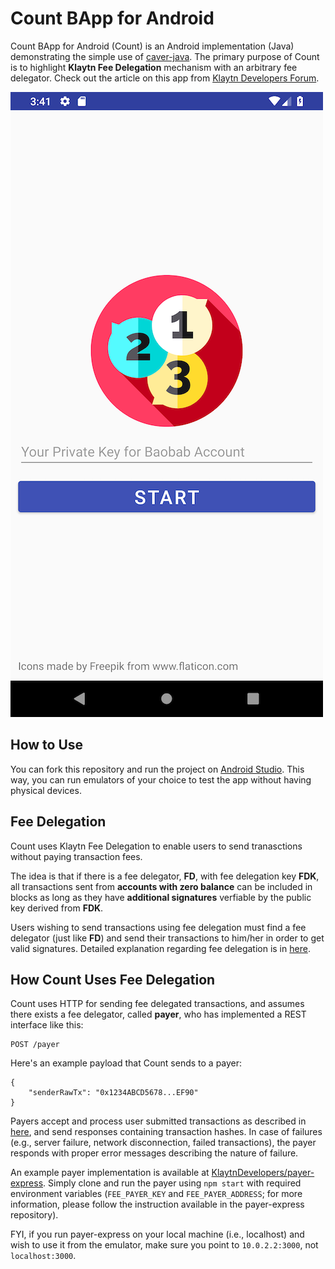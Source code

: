 # Count BApp for Android

Count BApp for Android (Count) is an Android implementation (Java) demonstrating the simple use of [caver-java](https://github.com/klaytn/caver-java). The primary purpose of Count is to highlight **Klaytn Fee Delegation** mechanism with an arbitrary fee delegator. Check out the article on this app from [Klaytn Developers Forum](https://forum.klaytn.com/t/complete-android-bapp-example-using-fee-delegation/63).

![](imgs/screenshot_main.png)

## How to Use
You can fork this repository and run the project on [Android Studio](https://developer.android.com/studio). 
This way, you can run emulators of your choice to test the app without having physical devices.

## Fee Delegation
Count uses Klaytn Fee Delegation to enable users to send tranasctions without paying transaction fees. 

The idea is that if there is a fee delegator, **FD**, with fee delegation key **FDK**, all transactions sent from **accounts with zero balance** can be included in blocks as long as they have **additional signatures** verfiable by the public key derived from **FDK**. 

Users wishing to send transactions using fee delegation must find a fee delegator (just like **FD**) and send their transactions to him/her in order to get valid signatures. Detailed explanation regarding fee delegation is in [here](https://forum.klaytn.com/t/fee-delegation-explained/31).


## How Count Uses Fee Delegation
Count uses HTTP for sending fee delegated transactions, and assumes there exists a fee delegator, called **payer**, who has implemented a REST interface like this:

```
POST /payer
```

Here's an example payload that Count sends to a payer:

```
{
    "senderRawTx": "0x1234ABCD5678...EF90" 
}
```

Payers accept and process user submitted transactions as described in [here](https://forum.klaytn.com/t/fee-delegation-explained/31), and send responses containing transaction hashes. In case of failures (e.g., server failure, network disconnection, failed transactions), the payer responds with proper error messages describing the nature of failure.

An example payer implementation is available at [KlaytnDevelopers/payer-express](https://github.com/KlaytnDevelopers/payer-express). Simply clone and run the payer using `npm start` with required environment variables (`FEE_PAYER_KEY` and `FEE_PAYER_ADDRESS`; for more information, please follow the instruction available in the payer-express repository). 

FYI, if you run payer-express on your local machine (i.e., localhost) and wish to use it from the emulator, make sure you point to `10.0.2.2:3000`, not `localhost:3000`.
